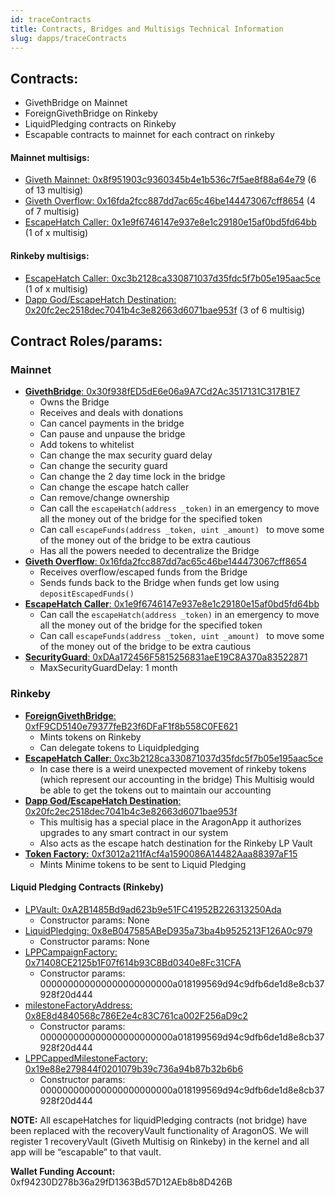 ```yaml
---
id: traceContracts
title: Contracts, Bridges and Multisigs Technical Information
slug: dapps/traceContracts
---
```


## Contracts:
* GivethBridge on Mainnet
* ForeignGivethBridge on Rinkeby
* LiquidPledging contracts on Rinkeby
* Escapable contracts to mainnet for each contract on rinkeby


#### Mainnet multisigs:
* [Giveth Mainnet: 0x8f951903c9360345b4e1b536c7f5ae8f88a64e79](https://etherscan.io/address/0x8f951903c9360345b4e1b536c7f5ae8f88a64e79) (6 of 13 multisig)
* [Giveth Overflow: 0x16fda2fcc887dd7ac65c46be144473067cff8654](https://etherscan.io/address/0x16fda2fcc887dd7ac65c46be144473067cff8654) (4 of 7 multisig)
* [EscapeHatch Caller: 0x1e9f6746147e937e8e1c29180e15af0bd5fd64bb](https://etherscan.io/address/0x1e9f6746147e937e8e1c29180e15af0bd5fd64bb) (1 of x multisig)

#### Rinkeby multisigs:
* [EscapeHatch Caller: 0xc3b2128ca330871037d35fdc5f7b05e195aac5ce](https://rinkeby.etherscan.io/address/0xc3b2128ca330871037d35fdc5f7b05e195aac5ce) (1 of x multisig)
* [Dapp God/EscapeHatch Destination: 0x20fc2ec2518dec7041b4c3e82663d6071bae953f](https://rinkeby.etherscan.io/address/0x20fc2ec2518dec7041b4c3e82663d6071bae953f) (3 of 6 multisig)


 ## Contract Roles/params:
### Mainnet
 - [**GivethBridge**: 0x30f938fED5dE6e06a9A7Cd2Ac3517131C317B1E7](https://etherscan.io/address/0x30f938fED5dE6e06a9A7Cd2Ac3517131C317B1E7)
     - Owns the Bridge
     - Receives and deals with donations
     - Can cancel payments in the bridge
     - Can pause and unpause the bridge
     - Add tokens to whitelist
     - Can change the max security guard delay
     - Can change the security guard
     - Can change the 2 day time lock in the bridge
     - Can change the escape hatch caller
     - Can remove/change ownership
     - Can call the `escapeHatch(address _token)` in an emergency to move all the money out of the bridge for the specified token
     - Can call `escapeFunds(address _token, uint _amount) ` to move some of the money out of the bridge to be extra cautious
     - Has all the powers needed to decentralize the Bridge
 - [**Giveth Overflow**: 0x16fda2fcc887dd7ac65c46be144473067cff8654](https://etherscan.io/address/0x16fda2fcc887dd7ac65c46be144473067cff8654)
     - Receives overflow/escaped funds from the Bridge
     - Sends funds back to the Bridge when funds get low using `depositEscapedFunds()`
 - [**EscapeHatch Caller**: 0x1e9f6746147e937e8e1c29180e15af0bd5fd64bb](https://etherscan.io/address/0x1e9f6746147e937e8e1c29180e15af0bd5fd64bb)
     -  Can call the `escapeHatch(address _token)` in an emergency to move all the money out of the bridge for the specified token
     -  Can call `escapeFunds(address _token, uint _amount) ` to move some of the money out of the bridge to be extra cautious
 - [**SecurityGuard**: 0xDAa172456F5815256831aeE19C8A370a83522871](https://etherscan.io/address/0xDAa172456F5815256831aeE19C8A370a83522871)
     - MaxSecurityGuardDelay:  1 month

### Rinkeby
 - [**ForeignGivethBridge**: 0xfF9CD5140e79377feB23f6DFaF1f8b558C0FE621](https://rinkeby.etherscan.io/address/0xff9cd5140e79377feb23f6dfaf1f8b558c0fe621)
      - Mints tokens on Rinkeby
      - Can delegate tokens to Liquidpledging
 - [**EscapeHatch Caller**: 0xc3b2128ca330871037d35fdc5f7b05e195aac5ce](https://rinkeby.etherscan.io/address/0xc3b2128ca330871037d35fdc5f7b05e195aac5ce)
     - In case there is a weird unexpected movement of rinkeby tokens (which represent our accounting in the bridge) This Multisig would be able to get the tokens out to maintain our accounting
 - [**Dapp God/EscapeHatch Destination**: 0x20fc2ec2518dec7041b4c3e82663d6071bae953f](https://rinkeby.etherscan.io/address/0x20fc2ec2518dec7041b4c3e82663d6071bae953f)
     - This multisig has a special place in the AragonApp it authorizes upgrades to any smart contract in our system
     - Also acts as the escape hatch destination for the Rinkeby LP Vault
- [**Token Factory:** 0xf3012a211fAcf4a1590086A14482Aaa88397aF15](https://rinkeby.etherscan.io/address/0xf3012a211facf4a1590086a14482aaa88397af15)
    - Mints Minime tokens to be sent to Liquid Pledging
#### Liquid Pledging Contracts (Rinkeby)
 - [LPVault: 0xA2B1485Bd9ad623b9e51FC41952B226313250Ada](https://rinkeby.etherscan.io/address/0xa2b1485bd9ad623b9e51fc41952b226313250ada)
    - Constructor params: None
 - [LiquidPledging: 0x8eB047585ABeD935a73ba4b9525213F126A0c979](https://rinkeby.etherscan.io/address/0x8eb047585abed935a73ba4b9525213f126a0c979)
    - Constructor params: None
 - [LPPCampaignFactory: 0x71408CE2125b1F07f614b93C8Bd0340e8Fc31CFA](https://rinkeby.etherscan.io/address/0x71408CE2125b1F07f614b93C8Bd0340e8Fc31CFA)
    - Constructor params: 000000000000000000000000a018199569d94c9dfb6de1d8e8cb37928f20d444
 - [milestoneFactoryAddress: 0x8E8d4840568c786E2e4c83C761ca002F256aD9c2](https://rinkeby.etherscan.io/address/0x8e8d4840568c786e2e4c83c761ca002f256ad9c2)
    - Constructor params: 000000000000000000000000a018199569d94c9dfb6de1d8e8cb37928f20d444
 - [LPPCappedMilestoneFactory: 0x19e88e279844f0201079b39c736a94b87b32b6b6](https://rinkeby.etherscan.io/address/0x19e88e279844f0201079b39c736a94b87b32b6b6)
    - Constructor params: 000000000000000000000000a018199569d94c9dfb6de1d8e8cb37928f20d444


**NOTE:** All escapeHatches for liquidPledging contracts (not bridge) have been replaced with the recoveryVault functionality of AragonOS. We will register 1 recoveryVault (Giveth Multisig on Rinkeby) in the kernel and all app will be “escapable” to that vault.

**Wallet Funding Account:** 0xf94230D278b36a29fD1363Bd57D12AEb8b8D426B
